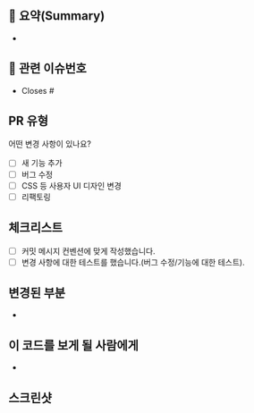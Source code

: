 <!-- PR의 제목은 "[Feat/#1] 로그인 기능 추가" 와 같이 작성해주세요! -->

## 📝 요약(Summary)

<!--- 변경 사항 및 관련 이슈에 대해 간단하게 작성해주세요. 어떻게보다 무엇을 왜 수정했는지 설명해주세요. -->

- 

## 📌 관련 이슈번호

<!-- Closes 키워드가 있어야 PR이 머지되었을 때 이슈가 자동으로 닫힙니다. -->

- Closes #

## PR 유형

어떤 변경 사항이 있나요?

- [ ] 새 기능 추가
- [ ] 버그 수정
- [ ] CSS 등 사용자 UI 디자인 변경
- [ ] 리팩토링

## 체크리스트

- [ ] 커밋 메시지 컨벤션에 맞게 작성했습니다.
- [ ] 변경 사항에 대한 테스트를 했습니다.(버그 수정/기능에 대한 테스트).

## 변경된 부분
<!-- 이 풀리퀘스트에서 어떤 점들이 변경되었고 어떤 기능을 추가하거나 수정했는지 알려주세요 -->

- 


## 이 코드를 보게 될 사람에게
<!-- 코드만 봐선 이해가 안 갈 점을 살짝 알려주는 용도입니다! -->
<!--- 논의해야할 부분이 있다면 적어주세요.-->
<!--- ex) 메서드 XXX의 이름을 더 잘 짓고 싶은데 혹시 좋은 명칭이 있을까요? -->

-

## 스크린샷

<!-- 이해하기 쉽도록 스크린샷을 첨부해주세요. -->
